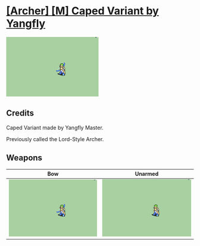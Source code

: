 # [\[Archer\] \[M\] Caped Variant by Yangfly](./)

<img src="./5.%20Bow/Bow_000.png" alt="[Archer] [M] Caped Variant by Yangfly standing" />

## Credits

Caped Variant made by Yangfly Master.

Previously called the Lord-Style Archer.

## Weapons


|Bow |Unarmed |
|  :---: | :---: |
| <img alt="Bow animation" src="./5.%20Bow/Bow.gif" /> | <img alt="Unarmed animation" src="./8.%20Unarmed/Unarmed.gif" /> |
